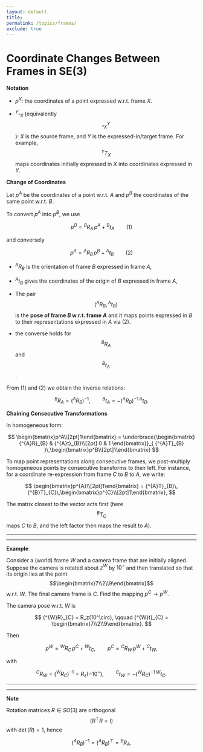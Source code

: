 ```yaml
---
layout: default
title: 
permalink: /topics/frames/
exclude: true
---
```


# Coordinate Changes Between Frames in SE(3)

$\textbf{Notation}$

- $p^X$: the coordinates of a point expressed w.r.t. frame $X$.

- ${^{Y}\square}_{X}$ (equivalently $$\square^Y_X$$): $X$ is the source frame, and $Y$ is the expressed-in/target frame. For example, $${^{Y}T}_{X}$$ maps coordinates initially expressed in $X$ into coordinates expressed in $Y$.

$\textbf{Change of Coordinates}$

Let $p^A$ be the coordinates of a point w.r.t. $A$ and $p^B$ the coordinates of the same point w.r.t. $B$.

To convert $p^A$ into $p^B$, we use

$$
p^B = {^{B}R}_{A}\,p^A + {^{B}t}_{A} \qquad (1)
$$

and conversely

$$
p^A = {^{A}R}_{B}\,p^B + {^{A}t}_{B} \qquad (2)
$$

- ${^{A}R}_{B}$ is the orientation of frame $B$ expressed in frame $A$,

- ${^{A}t}_{B}$ gives the coordinates of the origin of $B$ expressed in frame $A$,

- The pair $$({^{A}R}_{B},{^{A}t}_{B})$$ is the **pose of frame $B$ w.r.t. frame $A$** and it maps points expressed in $B$ to their representations expressed in $A$ via (2).

- the converse holds for $${^{B}R}_{A}$$ and $${^{B}t}_{A}$$.

From $(1)$ and $(2)$ we obtain the inverse relations:

$$
{^{B}R}_{A} = ({^{A}R}_{B})^{-1}, \qquad
{^{B}t}_{A} = -({^{A}R}_{B})^{-1}\,{^{A}t}_{B}.
$$

$\textbf{Chaining Consecutive Transformations}$

In homogeneous form:

$$
\begin{bmatrix}p^A\\[2pt]1\end{bmatrix}
= \underbrace{\begin{bmatrix}
{^{A}R}_{B} & {^{A}t}_{B}\\[2pt]
0 & 1
\end{bmatrix}}_{ {^{A}T}_{B} }\,\begin{bmatrix}p^B\\[2pt]1\end{bmatrix}
$$

To map point representations along consecutive frames, we post-multiply homogeneous points by consecutive transforms to their left. For instance, for a coordinate re-expression from frame $C$ to $B$ to $A$, we write:

$$
\begin{bmatrix}p^{A}\\[2pt]1\end{bmatrix}
= {^{A}T}_{B}\,{^{B}T}_{C}\,\begin{bmatrix}p^{C}\\[2pt]1\end{bmatrix},
$$

The matrix closest to the vector acts first (here $${^{B}T}_{C}$$ maps $C$ to $B$, and the left factor then maps the result to $A$).

---
---
$\textbf{Example}$

Consider a (world) frame $W$ and a camera frame that are initially aligned. Suppose the camera is rotated about $z^W$ by $10^\circ$ and then translated so that its origin lies at the point $$\begin{bmatrix}7\\2\\9\end{bmatrix}$$ w.r.t. $W$. The final camera frame is $C$. Find the mapping $p^C \to p^W$.

The camera pose w.r.t. $W$ is

$$
{^{W}R}_{C} = R_z(10^\circ), \qquad
{^{W}t}_{C} =
\begin{bmatrix}7\\2\\9\end{bmatrix}.
$$

Then

$$
p^W = {^{W}R}_{C}\,p^C + {^{W}t}_{C},
\qquad
p^C = {^{C}R}_{W}\,p^W + {^{C}t}_{W},
$$

with

$$
{^{C}R}_{W} = ({^{W}R}_{C})^{-1} = R_z(-10^\circ), \qquad
{^{C}t}_{W} = -({^{W}R}_{C})^{-1}\,{^{W}t}_{C}.
$$

---
---
$\textbf{Note}$

Rotation matrices $R \in SO(3)$ are orthogonal $$(R^\top R=I)$$ with $\det(R)=1$, hence

$$
({^{A}R}_{B})^{-1} = ({^{A}R}_{B})^\top = {^{B}R}_{A}.
$$
